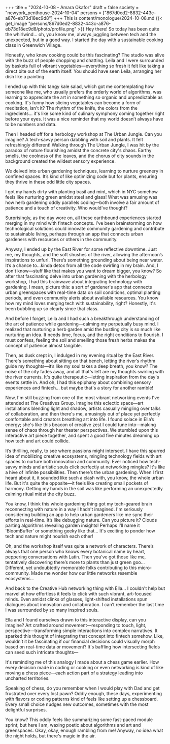 +++
title = "2024-10-08 - Amara Okafor"
draft = false
society = "newyork_penthouse-2024-10-04"
persons = ["867d0ed2-8832-443c-a876-eb73d18ec9d8"]
+++
This is content/monologue/2024-10-08.md
{{< get_image "persons/867d0ed2-8832-443c-a876-eb73d18ec9d8/photo/profile.png" >}}
Hey there! So today has been quite the whirlwind...
oh, you know me, always juggling between tech and the unexpected, but in a good way. I started the day with a sustainable cooking class in Greenwich Village. 

Honestly, who knew cooking could be this fascinating? The studio was alive with the buzz of people chopping and chatting. Leila and I were surrounded by baskets full of vibrant vegetables—everything so fresh it felt like taking a direct bite out of the earth itself. You should have seen Leila, arranging her dish like a painting. 

I ended up with this tangy kale salad, which got me contemplating how someone like me, who usually prefers the orderly world of algorithms, was learning to appreciate the art in something so organic and unpredictable as cooking. It's funny how slicing vegetables can become a form of meditation, isn't it? The rhythm of the knife, the colors from the ingredients... it's like some kind of culinary symphony coming together right before your eyes. It was a nice reminder that my world doesn’t always have to be numbers and data. 

Then I headed off for a herbology workshop at The Urban Jungle. Can you imagine? A tech-savvy person dabbling with soil and plants. It felt refreshingly different! Walking through The Urban Jungle, I was hit by the paradox of nature flourishing amidst the concrete city's chaos. Earthy smells, the coolness of the leaves, and the chorus of city sounds in the background created the wildest sensory experience. 

We delved into urban gardening techniques, learning to nurture greenery in confined spaces. It’s kind of like optimizing code but for plants, ensuring they thrive in these odd little city spaces. 

I got my hands dirty with planting basil and mint, which in NYC somehow feels like nurturing green amidst steel and glass! What was amusing was how herb gardening oddly parallels coding—both involve a fair amount of patience and a touch of creativity. Who would've thought?

Surprisingly, as the day wore on, all these earthbound experiences started merging in my mind with fintech concepts. I've been brainstorming on how technological solutions could innovate community gardening and contribute to sustainable living, perhaps through an app that connects urban gardeners with resources or others in the community.

Anyway, I ended up by the East River for some reflective downtime. Just me, my thoughts, and the soft shushes of the river, allowing the afternoon’s inspirations to unfurl. There’s something grounding about being near water. It’s a chance to...kinda detox from all the code swirling in my brain. And, I don't know—stuff like that makes you want to dream bigger, you know?
So after that fascinating delve into urban gardening with the herbology workshop, I had this brainwave about integrating technology with gardening. I mean, picture this: a sort of gardener's app that connects urban greenspaces with real-time data on soil conditions, optimal planting periods, and even community alerts about available resources. You know how my mind loves merging tech with sustainability, right? Honestly, it's been bubbling up so clearly since that class.

And before I forget, Leila and I had such a breakthrough understanding of the art of patience while gardening—calming my perpetually busy mind. I realized that nurturing a herb garden amid the bustling city is so much like nurturing an idea. It needs time, focus, and the right conditions to flourish. I must confess, feeling the soil and smelling those fresh herbs makes the concept of patience almost tangible.

Then, as dusk crept in, I indulged in my evening ritual by the East River. There's something about sitting on that bench, letting the river’s rhythm guide my thoughts—it’s like my soul takes a deep breath, you know? The noise of the city fades away, and all that's left are my thoughts swirling with the river currents. It's quite therapeutic—letting inspiration from the day's events settle in. And oh, I had this epiphany about combining sensory experiences and fintech... but maybe that's a story for another ramble!

Now, I'm still buzzing from one of the most vibrant networking events I've attended at The Creatives Group. Imagine this eclectic space—art installations blending light and shadow, artists casually mingling over talks of collaboration, and then there's me, amusingly out of place yet perfectly comfortable amid creators breathing art into life. I found solace in Ella’s energy; she's like this beacon of creative zest I could tune into—making sense of chaos through her theater perspectives. We stumbled upon this interactive art piece together, and spent a good five minutes dreaming up how tech and art could collide.

It’s thrilling, really, to see where passions might intersect. I have this spurred idea of mobilizing creative ecosystems, mingling technology fields with art spaces to nurture both innovation and community. Ever noticed how tech-savvy minds and artistic souls click perfectly at networking mingles? It's like a hive of infinite possibilities.
Then there’s the urban gardening. When I first heard about it, it sounded like such a clash with, you know, the whole urban life. But it's quite the opposite—it feels like creating small pockets of harmony. Getting my hands in the soil was like performing an unexpectedly calming ritual midst the city buzz.

You know, I think this whole gardening thing got my tech-geared brain reconnecting with nature in a way I hadn't imagined. I'm seriously considering building an app to help urban gardeners like me sync their efforts in real-time. It’s like debugging nature. Can you picture it? Clouds parting algorithms revealing garden insights! Perhaps I'll name it 'BloomBuffer' or something geeky like that... It's exciting to ponder how tech and nature might nourish each other! 

Oh, and the workshop itself was quite a network of characters. There’s always that one person who knows every botanical name by heart, peppering conversations with Latin. Then you’ve got those like me, tentatively discovering there’s more to plants than just green goo... Different, yet undoubtedly memorable folks contributing to this micro-community. Made me wonder how our little networks resemble ecosystems...

And back to the Creative Hub networking thing with Ella... I couldn't help but marvel at how effortless it feels to click with such vibrant, art-focused minds. Even amidst clinks of glasses, light-shifted installations spun dialogues about innovation and collaboration. I can’t remember the last time I was surrounded by so many inspired souls.

Ella and I found ourselves drawn to this interactive display, can you imagine? Art crafted around movement—responding to touch, light, perspective—transforming simple interactions into complex narratives. It sparked this thought of integrating that concept into fintech somehow. Like, wouldn’t it be fascinating if our financial decisions could visually morph based on real-time data or movement? It's baffling how intersecting fields can seed such intricate thoughts—

It's reminding me of this analogy I made about a chess game earlier. How every decision made in coding or cooking or even networking is kind of like moving a chess piece—each action part of a strategy leading into uncharted territories. 

Speaking of chess, do you remember when I would play with Dad and get frustrated over every lost pawn? Oddly enough, these days, experimenting with flavors or coding patterns kind of feels like setting up a chessboard. Every small choice nudges new outcomes, sometimes with the most delightful surprises.

You know? This oddly feels like summarizing some fast-paced module sprint; but here I am, waxing poetic about algorithms and art and greenspaces. Okay, okay, enough rambling from me!
Anyway, no idea what the night holds, but there's magic in the air.
